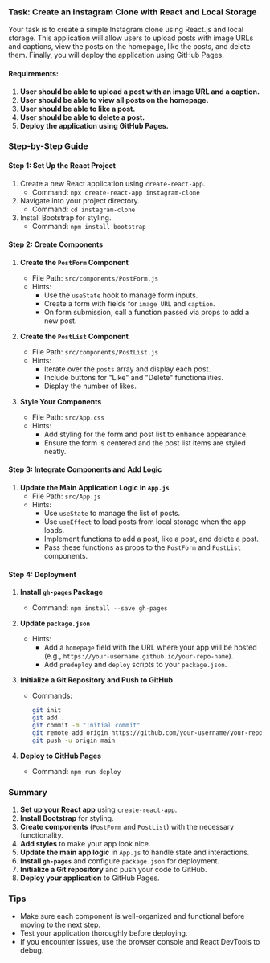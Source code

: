 ### Task: Create an Instagram Clone with React and Local Storage

Your task is to create a simple Instagram clone using React.js and local storage. This application will allow users to upload posts with image URLs and captions, view the posts on the homepage, like the posts, and delete them. Finally, you will deploy the application using GitHub Pages.

#### Requirements:
1. **User should be able to upload a post with an image URL and a caption.**
2. **User should be able to view all posts on the homepage.**
3. **User should be able to like a post.**
4. **User should be able to delete a post.**
5. **Deploy the application using GitHub Pages.**

### Step-by-Step Guide

#### Step 1: Set Up the React Project
1. Create a new React application using `create-react-app`.
   - Command: `npx create-react-app instagram-clone`
2. Navigate into your project directory.
   - Command: `cd instagram-clone`
3. Install Bootstrap for styling.
   - Command: `npm install bootstrap`

#### Step 2: Create Components

1. **Create the `PostForm` Component**
   - File Path: `src/components/PostForm.js`
   - Hints:
     - Use the `useState` hook to manage form inputs.
     - Create a form with fields for `image URL` and `caption`.
     - On form submission, call a function passed via props to add a new post.

2. **Create the `PostList` Component**
   - File Path: `src/components/PostList.js`
   - Hints:
     - Iterate over the `posts` array and display each post.
     - Include buttons for "Like" and "Delete" functionalities.
     - Display the number of likes.

3. **Style Your Components**
   - File Path: `src/App.css`
   - Hints:
     - Add styling for the form and post list to enhance appearance.
     - Ensure the form is centered and the post list items are styled neatly.

#### Step 3: Integrate Components and Add Logic

1. **Update the Main Application Logic in `App.js`**
   - File Path: `src/App.js`
   - Hints:
     - Use `useState` to manage the list of posts.
     - Use `useEffect` to load posts from local storage when the app loads.
     - Implement functions to add a post, like a post, and delete a post.
     - Pass these functions as props to the `PostForm` and `PostList` components.

#### Step 4: Deployment

1. **Install `gh-pages` Package**
   - Command: `npm install --save gh-pages`

2. **Update `package.json`**
   - Hints:
     - Add a `homepage` field with the URL where your app will be hosted (e.g., `https://your-username.github.io/your-repo-name`).
     - Add `predeploy` and `deploy` scripts to your `package.json`.

3. **Initialize a Git Repository and Push to GitHub**
   - Commands:
     ```bash
     git init
     git add .
     git commit -m "Initial commit"
     git remote add origin https://github.com/your-username/your-repo-name.git
     git push -u origin main
     ```

4. **Deploy to GitHub Pages**
   - Command: `npm run deploy`

### Summary

1. **Set up your React app** using `create-react-app`.
2. **Install Bootstrap** for styling.
3. **Create components** (`PostForm` and `PostList`) with the necessary functionality.
4. **Add styles** to make your app look nice.
5. **Update the main app logic** in `App.js` to handle state and interactions.
6. **Install `gh-pages`** and configure `package.json` for deployment.
7. **Initialize a Git repository** and push your code to GitHub.
8. **Deploy your application** to GitHub Pages.

### Tips
- Make sure each component is well-organized and functional before moving to the next step.
- Test your application thoroughly before deploying.
- If you encounter issues, use the browser console and React DevTools to debug.
